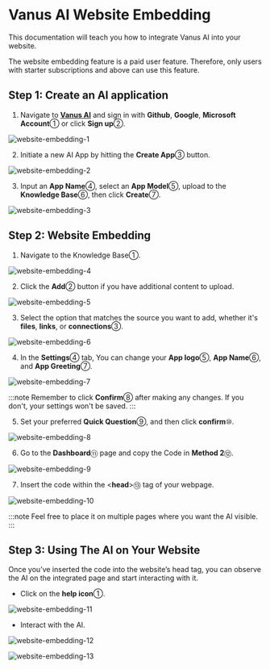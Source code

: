 # Vanus AI Website Embedding

This documentation will teach you how to integrate Vanus AI into your website.

The website embedding feature is a paid user feature. Therefore, only users with starter subscriptions and above can use this feature.

## Step 1: Create an AI application

1. Navigate to [**Vanus AI**](https://ai.vanus.ai) and sign in with **Github**, **Google**, **Microsoft Account**① or click **Sign up**②.

![website-embedding-1](images/website-embedding-1.webp)

2. Initiate a new AI App by hitting the **Create App**③ button.

![website-embedding-2](images/website-embedding-2.webp)

3. Input an **App Name**④, select an **App Model**⑤, upload to the **Knowledge Base**⑥, then click **Create**⑦.

![website-embedding-3](images/website-embedding-3.webp)

## Step 2: Website Embedding

1. Navigate to the Knowledge Base①.

![website-embedding-4](images/website-embedding-4.webp)

2. Click the **Add**② button if you have additional content to upload.

![website-embedding-5](images/website-embedding-5.webp)

3. Select the option that matches the source you want to add, whether it's **files**, **links**, or **connections**③.

![website-embedding-6](images/website-embedding-6.webp)

4. In the **Settings**④ tab, You can change your **App logo**⑤, **App Name**⑥, and **App Greeting**⑦.

![website-embedding-7](images/website-embedding-7.webp)

:::note
Remember to click **Confirm**⑧ after making any changes. If you don't, your settings won't be saved.
:::

5. Set your preferred **Quick Question**⑨, and then click **confirm**⑩.

![website-embedding-8](images/website-embedding-8.webp)

6. Go to the **Dashboard**⑪ page and copy the Code in **Method 2**⑫.

![website-embedding-9](images/website-embedding-9.webp)

7. Insert the code within the <**head**>⑬ tag of your webpage.

![website-embedding-10](images/website-embedding-10.webp)

:::note
Feel free to place it on multiple pages where you want the AI visible.
:::

## Step 3: Using The AI on Your Website

Once you’ve inserted the code into the website’s head tag, you can observe the AI on the integrated page and start interacting with it.

- Click on the **help icon**①.

![website-embedding-11](images/website-embedding-11.webp)

- Interact with the AI.

![website-embedding-12](images/website-embedding-12.webp)

![website-embedding-13](images/website-embedding-13.webp)
